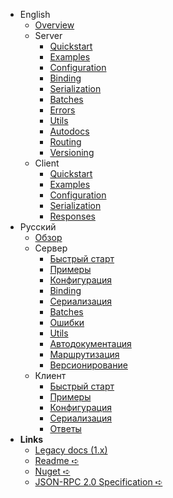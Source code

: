 - English
  - [Overview](/en/overview)
  - Server
    - [Quickstart](/en/server/quickstart)
    - [Examples](/en/server/examples)
    - [Configuration](/en/server/configuration)
    - [Binding](/en/server/binding)
    - [Serialization](/en/server/serialization)
    - [Batches](/en/server/batches)
    - [Errors](/en/server/errors)
    - [Utils](/en/server/utils)
    - [Autodocs](/en/server/autodocs)
    - [Routing](/en/server/routing.md)
    - [Versioning](/en/server/versioning.md)
  - Client
    - [Quickstart](/en/client/quickstart)
    - [Examples](/en/client/examples)
    - [Configuration](/en/client/configuration)
    - [Serialization](/en/client/serialization)
    - [Responses](/en/client/responses)
- Русский
  - [Обзор](/ru/overview)
  - Сервер
    - [Быстрый старт](/ru/server/quickstart)
    - [Примеры](/ru/server/examples)
    - [Конфигурация](/ru/server/configuration)
    - [Binding](/ru/server/binding)
    - [Сериализация](/ru/server/serialization)
    - [Batches](/ru/server/batches)
    - [Ошибки](/ru/server/errors)
    - [Utils](/ru/server/utils)
    - [Автодокументация](/ru/server/autodocs)
    - [Маршрутизация](/ru/server/routing.md)
    - [Версионирование](/ru/server/versioning.md)
  - Клиент
    - [Быстрый старт](/ru/client/quickstart)
    - [Примеры](/ru/client/examples)
    - [Конфигурация](/ru/client/configuration)
    - [Сериализация](/ru/client/serialization)
    - [Ответы](/ru/client/responses)
- **Links**
  - [Legacy docs (1.x)](https://github.com/tochka-public/Tochka.JsonRpc/tree/master/docs/v1)
  - [Readme ➪](https://github.com/tochka-public/Tochka.JsonRpc/blob/master/README.md)
  - [Nuget ➪](https://www.nuget.org/profiles/tochka-public)
  - [JSON-RPC 2.0 Specification ➪](https://www.jsonrpc.org/specification)
